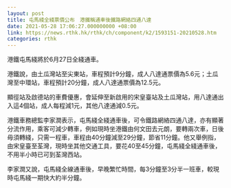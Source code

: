 ```yaml
---
layout: post
title: 屯馬綫全綫票價公布　港鐵稱通車後鐵路網絡四通八達
date: 2021-05-28 17:06:27.000000000 +08:00
link: https://news.rthk.hk/rthk/ch/component/k2/1593151-20210528.htm
categories: rthk
---
```


港鐵屯馬綫將於6月27日全綫通車。

港鐵說，由土瓜灣站至尖東站，車程預計9分鐘，成人八達通票價為5.6元；土瓜灣至中環站，車程預計20分鐘，成人八達通票價為12.5元。

顯徑站及啟德站的車費優惠，會延伸至新啟用的宋皇臺站及土瓜灣站，用八達通出入這4個站，成人每程減1元，其他八達通減0.5元。

港鐵車務總監李家潤表示，屯馬綫全綫通車後，可令鐵路網絡四通八達，亦有顯著分流作用，乘客可減少轉車，例如現時坐港鐵由何文田去元朗，要轉兩次車，日後毋須轉綫，只需一程車，車程由40分鐘減至29分鐘，節省11分鐘。他又舉例指，由宋皇臺至荃灣，現時坐其他交通工具，要花40至45分鐘，屯馬綫全綫通車後，不用半小時已可到荃灣西站。

李家潤又說，屯馬綫全線通車後，早晚繁忙時間，每3分鐘至3分半一班車，較現時屯馬綫一期快大約半分鐘。

